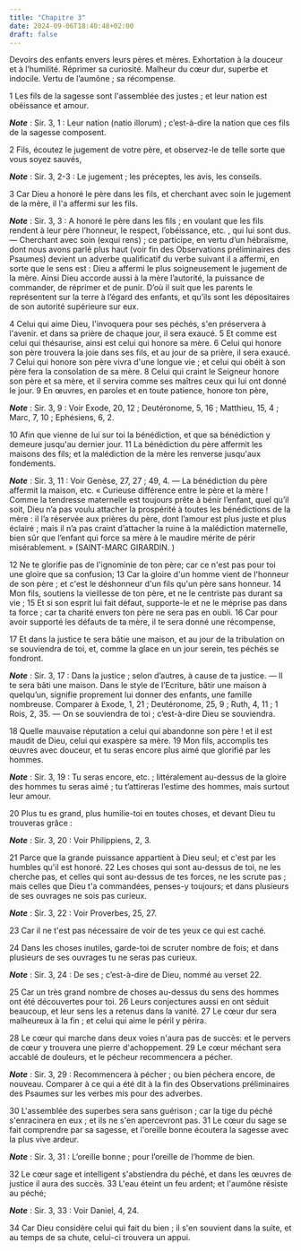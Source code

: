 ```yaml
---
title: "Chapitre 3"
date: 2024-09-06T18:40:48+02:00
draft: false
---
```



Devoirs des enfants envers leurs pères et mères.
Exhortation à la douceur et à l’humilité.
Réprimer sa curiosité.
Malheur du cœur dur, superbe et indocile.
Vertu de l’aumône ; sa récompense.


1 Les fils de la sagesse sont l'assemblée des justes ; et leur nation est obéissance et amour.

***Note*** :  Sir. 3, 1 : Leur nation (natio illorum) ; c’est-à-dire la nation que ces fils de la sagesse composent.


2 Fils, écoutez le jugement de votre père, et observez-le de telle sorte que vous soyez sauvés,

***Note*** :  Sir. 3, 2-3 : Le jugement ; les préceptes, les avis, les conseils.

3 Car Dieu a honoré le père dans les fils, et cherchant avec soin le jugement de la mère, il l'a affermi sur les fils.

***Note*** :  Sir. 3, 3 : A honoré le père dans les fils ; en voulant que les fils rendent à leur père l’honneur, le respect, l’obéissance, etc. , qui lui sont dus. ― Cherchant avec soin (exqui rens) ; ce participe, en vertu d’un hébraïsme, dont nous avons parlé plus haut (voir fin des Observations préliminaires des Psaumes) devient un adverbe qualificatif du verbe suivant il a affermi, en sorte que le sens est : Dieu a affermi le plus soigneusement le jugement de la mère. Ainsi Dieu accorde aussi à la mère l’autorité, la puissance de commander, de réprimer et de punir. D’où il suit que les parents le représentent sur la terre à l’égard des enfants, et qu’ils sont les dépositaires de son autorité supérieure sur eux.

4 Celui qui aime Dieu, l'invoquera pour ses péchés, s'en préservera à l'avenir. et dans sa prière de chaque jour, il sera exaucé. 5 Et comme est celui qui thésaurise, ainsi est celui qui honore sa mère. 6 Celui qui honore son père trouvera la joie dans ses fils, et au jour de sa prière, il sera exaucé. 7 Celui qui honore son père vivra d'une longue vie ; et celui qui obéit à son père fera la consolation de sa mère. 8 Celui qui craint le Seigneur honore son père et sa mère, et il servira comme ses maîtres ceux qui lui ont donné le jour. 9 En œuvres, en paroles et en toute patience, honore ton père,

***Note*** :  Sir. 3, 9 : Voir Exode, 20, 12 ; Deutéronome, 5, 16 ; Matthieu, 15, 4 ; Marc, 7, 10 ; Ephésiens, 6, 2.


10 Afin que vienne de lui sur toi la bénédiction, et que sa bénédiction y demeure jusqu'au dernier jour. 11 La bénédiction du père affermit les maisons des fils; et la malédiction de la mère les renverse jusqu'aux fondements.

***Note*** :  Sir. 3, 11 : Voir Genèse, 27, 27 ; 49, 4. ― La bénédiction du père affermit la maison, etc. « Curieuse différence entre le père et la mère ! Comme la tendresse maternelle est toujours prête à bénir l’enfant, quel qu’il soit, Dieu n’a pas voulu attacher la prospérité à toutes les bénédictions de la mère : il l’a réservée aux prières du père, dont l’amour est plus juste et plus éclairé ; mais il n’a pas craint d’attacher la ruine à la malédiction maternelle, bien sûr que l’enfant qui force sa mère à le maudire mérite de périr misérablement. » (SAINT-MARC GIRARDIN. )


12 Ne te glorifie pas de l'ignominie de ton père; car ce n'est pas pour toi une gloire que sa confusion; 13 Car la gloire d'un homme vient de l'honneur de son père ; et c'est le déshonneur d'un fils qu'un père sans honneur. 14 Mon fils, soutiens la vieillesse de ton père, et ne le centriste pas durant sa vie ; 15 Et si son esprit lui fait défaut, supporte-le et ne le méprise pas dans ta force ; car ta charité envers ton père ne sera pas en oubli. 16 Car pour avoir supporté les défauts de ta mère, il te sera donné une récompense,


17 Et dans la justice te sera bâtie une maison, et au jour de la tribulation on se souviendra de toi, et, comme la glace en un jour serein, tes péchés se fondront.

***Note*** :  Sir. 3, 17 : Dans la justice ; selon d’autres, à cause de ta justice. ― Il te sera bâti une maison. Dans le style de l’Ecriture, bâtir une maison à quelqu’un, signifie proprement lui donner des enfants, une famille nombreuse. Comparer à Exode, 1, 21 ; Deutéronome, 25, 9 ; Ruth, 4, 11 ; 1 Rois, 2, 35. ― On se souviendra de toi ; c’est-à-dire Dieu se souviendra.

18 Quelle mauvaise réputation a celui qui abandonne son père ! et il est maudit de Dieu, celui qui exaspère sa mère. 19 Mon fils, accomplis tes œuvres avec douceur, et tu seras encore plus aimé que glorifié par les hommes.

***Note*** :  Sir. 3, 19 : Tu seras encore, etc. ; littéralement au-dessus de la gloire des hommes tu seras aimé ; tu t’attireras l’estime des hommes, mais surtout leur amour.


20 Plus tu es grand, plus humilie-toi en toutes choses, et devant Dieu tu trouveras grâce :

***Note*** :  Sir. 3, 20 : Voir Philippiens, 2, 3.

21 Parce que la grande puissance appartient à Dieu seul; et c'est par les humbles qu'il est honoré. 22 Les choses qui sont au-dessus de toi, ne les cherche pas, et celles qui sont au-dessus de tes forces, ne les scrute pas ; mais celles que Dieu t'a commandées, penses-y toujours; et dans plusieurs de ses ouvrages ne sois pas curieux.

***Note*** :  Sir. 3, 22 : Voir Proverbes, 25, 27.

23 Car il ne t'est pas nécessaire de voir de tes yeux ce qui est caché.


24 Dans les choses inutiles, garde-toi de scruter nombre de fois; et dans plusieurs de ses ouvrages tu ne seras pas curieux.

***Note*** :  Sir. 3, 24 : De ses ; c’est-à-dire de Dieu, nommé au verset 22.

25 Car un très grand nombre de choses au-dessus du sens des hommes ont été découvertes pour toi. 26 Leurs conjectures aussi en ont séduit beaucoup, et leur sens les a retenus dans la vanité. 27 Le cœur dur sera malheureux à la fin ; et celui qui aime le péril y périra.


28 Le cœur qui marche dans deux voies n'aura pas de succès: et le pervers de cœur y trouvera une pierre d'achoppement. 29 Le cœur méchant sera accablé de douleurs, et le pécheur recommencera a pécher.

***Note*** :  Sir. 3, 29 : Recommencera à pécher ; ou bien péchera encore, de nouveau. Comparer à ce qui a été dit à la fin des Observations préliminaires des Psaumes sur les verbes mis pour des adverbes.

30 L'assemblée des superbes sera sans guérison ; car la tige du péché s'enracinera en eux ; et ils ne s'en apercevront pas. 31 Le cœur du sage se fait comprendre par sa sagesse, et l'oreille bonne écoutera la sagesse avec la plus vive ardeur.

***Note*** :  Sir. 3, 31 : L’oreille bonne ; pour l’oreille de l’homme de bien.

32 Le cœur sage et intelligent s'abstiendra du péché, et dans les œuvres de justice il aura des succès. 33 L'eau éteint un feu ardent; et l'aumône résiste au péché;

***Note*** :  Sir. 3, 33 : Voir Daniel, 4, 24.

34 Car Dieu considère celui qui fait du bien ; il s'en souvient dans la suite, et au temps de sa chute, celui-ci trouvera un appui.

